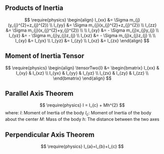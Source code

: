 ## Products of Inertia
$$
\require{physics}
\begin{align}
I_{xx} &= \Sigma m_{j}(y_{j}^{2}+z_{j}^{2}) \\ 
I_{yy} &= \Sigma m_{j}(x_{j}^{2}+z_{j}^{2}) \\
I_{zz} &= \Sigma m_{j}(x_{j}^{2}+y_{j}^{2}) \\ \\
I_{xy} &= - \Sigma m_{j}x_{j}y_{j}  \\
I_{yz} &= - \Sigma m_{j}y_{j}z_{j}  \\
I_{xz} &= - \Sigma m_{j}x_{j}z_{j}  \\ \\
I_{xy} &= I_{yx}  \\
I_{yz} &= I_{zy} \\
I_{xz} &= I_{zx}
\end{align}
$$

## Moment of Inertia Tensor

$$
\require{physics}
\begin{align}
\tensorTwo{I} &= \begin{bmatrix}
I_{xx} & I_{xy} & I_{xz} \\
I_{yx} & I_{yy} & I_{yz} \\
I_{zx} & I_{zy} & I_{zz} \\
\end{bmatrix}
\end{align}
$$

## Parallel Axis Theorem

$$
\require{physics}
I = I_{c} + Mh^{2}
$$
where:
$I$: Moment of Inertia of the body
$I_{c}$: Moment of Inertia of the body about the center
$M$: Mass of the body
$h$: The distance between the two axes

## Perpendicular Axis Theorem
$$
\require{physics}
I_{a}=I_{b}+I_{c}
$$
